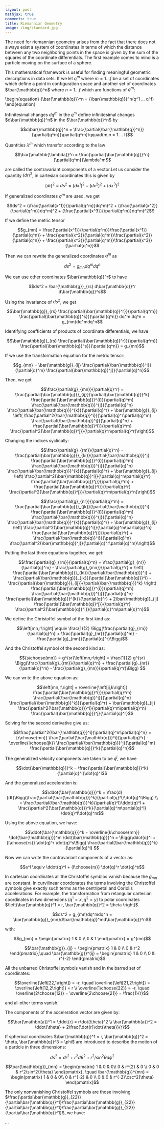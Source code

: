 ```yaml
---
layout: post
mathjax: true
comments: true
title: Riemannian Geometry
image: /img/standard.jpg
---
```


The need for riemannian geometry arises from the fact that there does not always exist a system of coordinates in 
terms of which the distance between any two neighboring points in the space is given by the sum of the squares of the 
coordinate differentials.  The first example comes to mind is a particle moving on the surface of a sphere. 

This mathematical framework is useful for finding meaningful geometric descriptions in data sets. 
If we let $q^m$ where $m=1 ... f$ be a set of coordinates which define a point in configuration space and another set of coordinates $\bar{\mathbb{q}}^n$ where $n=1 ... f$ which are functions of $q^m$:

\begin{equation}
{\bar{\mathbb{q}}}^n = {\bar{\mathbb{q}}}^n(q^1 ... q^f)
\end{equation}


Infinitesimal changes $dq^m$ in the $q^m$ define infinitesimal changes $d\bar{\mathbb{q}}^n$ in the $\bar{\mathbb{q}}^n$ by 

$$d\bar{\mathbb{q}}^n = \frac{\partial{\bar{\mathbb{q}}^n}}{\partial{q^m}}\partial{q^m}\qquad(m,n = 1 ... f)$$

Quantities $\lambda^m$ which transfor according to the law

$$\bar{\mathbb{\lambda}}^n = \frac{\partial{\bar{\mathbb{q}}}^n}{\partial{q^m}}\lambda^m$$

are called the contravariant components of a vector.Let us consider the quantity $(dr)^2$, in cartesian coordinates this is given by 

$$(dr)^2 \equiv ds^2 = (dx^1)^2 + (dx^2)^2 +(dx^3)^2$$

If generalized coordinates $q^m$ are used, we get

$$ds^2 = (\frac{\partial{x^1}}{\partial{q^m}}dq^m)^2 + (\frac{\partial{x^2}}{\partial{q^m}}dq^m)^2 + (\frac{\partial{x^3}}{\partial{q^m}}dq^m)^2$$

If we define the metric tensor 

$$g_{mn} = \frac{\partial{x^1}}{\partial{q^m}}\frac{\partial{x^1}}{\partial{q^n}} + \frac{\partial{x^2}}{\partial{q^m}}\frac{\partial{x^2}}{\partial{q^n}} + \frac{\partial{x^3}}{\partial{q^m}}\frac{\partial{x^3}}{\partial{q^n}}$$

Then we can rewrite the generalized coordinates $q^m$ as 

$$ds^2 = g_{mn}dq^m dq^n$$

We can use other coordinates $\bar{\mathbb{q}}^r$ to have

$$ds^2 = \bar{\mathbb{g}}_{rs} d\bar{\mathbb{q}}^r d\bar{\mathbb{q}}^s$$

Using the invariance of $ds^2$, we get

$$\bar{\mathbb{g}}_{rs} \frac{\partial{\bar{\mathbb{q}}^r}}{\partial{q^m}} \frac{\partial{\bar{\mathbb{q}}^s}}{\partial{q^n}} dq^m dq^n = g_{mn}dq^mdq^n$$

Identifying coefficients of products of coordinate differentials, we have

$$\bar{\mathbb{g}}_{rs} \frac{\partial{\bar{\mathbb{q}}^r}}{\partial{q^m}} \frac{\partial{\bar{\mathbb{q}}^s}}{\partial{q^n}} = g_{mn}$$

If we use the transformation equation for the metric tensor:

$$g_{mn} = \bar{\mathbb{g}}_{ij} \frac{\partial{\bar{\mathbb{q}}^i}}{\partial{q}^m} \frac{\partial{\bar{\mathbb{q}}^j}}{\partial{q}^n}$$

Then, we get

$$\frac{\partial{g}_{mn}}{\partial{q}^r} = \frac{\partial{\bar{\mathbb{g}}}_{ij}}{\partial{\bar{\mathbb{q}}}^k} \frac{\partial{\bar{\mathbb{q}}}^{i}}{\partial{q}^m} \frac{\partial{\bar{\mathbb{q}}}^{j}}{\partial{q}^n} \frac{\partial{\bar{\mathbb{q}}}^{k}}{\partial{q}^r} + \bar{\mathbb{g}}_{ij} \left( \frac{\partial^2{\bar{\mathbb{q}}^i}}{\partial{q}^r\partial{q}^m} \frac{\partial{\bar{\mathbb{q}}^j}}{\partial{q}^n} + \frac{\partial{\bar{\mathbb{q}}^i}}{\partial{q}^m} \frac{\partial^2{\bar{\mathbb{q}}^j}}{\partial{q}^n\partial{q}^r}\right)$$

Changing the indices syclically:

$$\frac{\partial{g}_{rm}}{\partial{q}^n} = \frac{\partial{\bar{\mathbb{g}}}_{ki}}{\partial{\bar{\mathbb{q}}}^j} \frac{\partial{\bar{\mathbb{q}}}^{i}}{\partial{q}^m} \frac{\partial{\bar{\mathbb{q}}}^{j}}{\partial{q}^n} \frac{\partial{\bar{\mathbb{q}}}^{k}}{\partial{q}^r} + \bar{\mathbb{g}}_{ij} \left( \frac{\partial^2{\bar{\mathbb{q}}^i}}{\partial{q}^n\partial{q}^r} \frac{\partial{\bar{\mathbb{q}}^j}}{\partial{q}^m} + \frac{\partial{\bar{\mathbb{q}}^i}}{\partial{q}^r} \frac{\partial^2{\bar{\mathbb{q}}^j}}{\partial{q}^m\partial{q}^n}\right)$$

$$\frac{\partial{g}_{nr}}{\partial{q}^m} = \frac{\partial{\bar{\mathbb{g}}}_{jk}}{\partial{\bar{\mathbb{q}}}^i} \frac{\partial{\bar{\mathbb{q}}}^{i}}{\partial{q}^m} \frac{\partial{\bar{\mathbb{q}}}^{j}}{\partial{q}^n} \frac{\partial{\bar{\mathbb{q}}}^{k}}{\partial{q}^r} + \bar{\mathbb{g}}_{ij} \left( \frac{\partial^2{\bar{\mathbb{q}}^i}}{\partial{q}^m\partial{q}^n} \frac{\partial{\bar{\mathbb{q}}^j}}{\partial{q}^r} + \frac{\partial{\bar{\mathbb{q}}^i}}{\partial{q}^n} \frac{\partial^2{\bar{\mathbb{q}}^j}}{\partial{q}^r\partial{q}^m}\right)$$

Putting the last three equations together, we get:

$$\frac{\partial{g}_{rm}}{\partial{q}^n} + \frac{\partial{g}_{nr}}{\partial{q}^m} - \frac{\partial{g}_{mn}}{\partial{q}^r} = \left( \frac{\partial{\bar{\mathbb{g}}}_{ki}}{\partial{\bar{\mathbb{q}}}^j} + \frac{\partial{\bar{\mathbb{g}}}_{jk}}{\partial{\bar{\mathbb{q}}}^i} - \frac{\partial{\bar{\mathbb{g}}}_{ij}}{\partial{\bar{\mathbb{q}}}^k} \right) \frac{\partial{\bar{\mathbb{q}}}^{i}}{\partial{q}^m} \frac{\partial{\bar{\mathbb{q}}}^{j}}{\partial{q}^n} \frac{\partial{\bar{\mathbb{q}}}^{k}}{\partial{q}^r} + 2\bar{\mathbb{g}}_{ij} \frac{\partial{\bar{\mathbb{q}}^j}}{\partial{q}^r} \frac{\partial^2{\bar{\mathbb{q}}^i}}{\partial{q}^m\partial{q}^n}$$

We define the Christoffel symbol of the first kind as:

$$\left[mn,r\right] \equiv \frac{1}{2} \Bigg(\frac{\partial{g}_{rm}}{\partial{q}^n} + \frac{\partial{g}_{nr}}{\partial{q}^m} - \frac{\partial{g}_{mn}}{\partial{q}^r}\Bigg)$$

And the Christoffel symbol of the second kind as:

$${s\choose{mn}} = g^{sr}\left[mn,r\right] = \frac{1}{2} g^{sr} \Bigg(\frac{\partial{g}_{rm}}{\partial{q}^n} + \frac{\partial{g}_{nr}}{\partial{q}^m} - \frac{\partial{g}_{mn}}{\partial{q}^r}\Bigg) $$

We can write the above equation as:

$$\left[mn,r\right] = \overline{\left[ij,k\right]} \frac{\partial{\bar{\mathbb{g}}^i}}{\partial{q}^m} \frac{\partial{\bar{\mathbb{g}}^j}}{\partial{q}^n} \frac{\partial{\bar{\mathbb{g}}^k}}{\partial{q}^r} + \bar{\mathbb{g}}_{ij} \frac{\partial^2{\bar{\mathbb{q}}}^i}{\partial{q}^m\partial{q}^n} \frac{\partial{\bar{\mathbb{q}}}^j}{\partial{q}^r}$$

Solving for the second derivative give us:

$$\frac{\partial^2{\bar{\mathbb{q}}}^i}{\partial{q}^m\partial{q}^n} = {r\choose{mn}} \frac{\partial{\bar{\mathbb{q}}}^i}{\partial{q}^r} - \overline{i\choose{jk}} \frac{\partial{\bar{\mathbb{q}}}^j}{\partial{q}^m} \frac{\partial{\bar{\mathbb{q}}}^k}{\partial{q}^n}$$

The generalized velocity components are taken to be $\dot{q}^j$, we have

$$\dot{\bar{\mathbb{q}}}^k = \frac{\partial{\bar{\mathbb{q}}}^k}{\partial{q}^l}\dot{q}^l$$

And the generalized acceleration is:

$$\ddot{\bar{\mathbb{q}}}^k = \frac{d}{dt}\Bigg(\frac{\partial{\bar{\mathbb{q}}}^k}{\partial{q}^l}\dot{q}^l\Bigg) \\ = \frac{\partial{\bar{\mathbb{q}}}^k}{\partial{q}^l}\ddot{q}^l + \frac{\partial^2{\bar{\mathbb{q}}}^k}{\partial{q}^m\partial{q}^l} \dot{q}^l\dot{q}^m$$

Using the above equation, we have:

$$\ddot{\bar{\mathbb{q}}}^k + \overline{k\choose{mn}} \dot{\bar{\mathbb{q}}}^m \dot{\bar{\mathbb{q}}}^n = \Bigg(\ddot{q}^l + {l\choose{rs}} \dot{q}^r \dot{q}^s\Bigg) \frac{\partial{\bar{\mathbb{q}}}^k}{\partial{q}^l} $$

Now we can write the contravariant components of a vector as:

$$a^l \equiv \ddot{q}^l + {l\choose{rs}} \dot{q}^r \dot{q}^s$$

In cartesian coordinates all the Christoffel symblos vanish because the $g_{mn}$ are constant. In curvilinear coordonates the terms involving the Christoffel symbols give exactly such terms as the centripetal and Coriolis accelerations.  For example, the transformation  from retangular cartesian coordinates in two dimensions $\left(q^1 = x, q^2 = y\right)$ to polar coordinates $\left(\bar{\mathbb{q}}^1 = r, \bar{\mathbb{q}}^2 = \theta \right)$.

$$ds^2 = g_{mn}dq^mdq^n = \bar{\mathbb{g}}_{mn}d\bar{\mathbb{q}}^md\bar{\mathbb{q}}^n$$

with:

$$g_{mn} = \begin{pmatrix}
1 & 0 \\
0 & 1 
\end{pmatrix} = g^{mn}$$

$$\bar{\mathbb{g}}_{ij} = \begin{pmatrix}
1 & 0 \\
0 & r^2 
\end{pmatrix},\quad \bar{\mathbb{g}}^{ij} = \begin{pmatrix}
1 & 0 \\
0 & r^{-2} 
\end{pmatrix}$$

All the unbarred Christoffel symbols vanish and in the barred set of coordinates:

$$\overline{\left[22,1\right]} = -r, \quad \overline{\left[21,2\right]} = \overline{\left[12,2\right]} = r 
\\ \overline{1\choose{22}} = -r, \quad \overline{2\choose{12}} = \overline{2\choose{21}} = \frac{1}{r}$$

and all other terms vanish.

The components of the acceleration vector are given by:

$$\bar{\mathbb{a}}^1 = \ddot{r} = r\dot{\theta}^2 \\ \bar{\mathbb{a}}^2 = \ddot{\theta} + 2\frac{\dot{r}\dot{\theta}}{r}$$

If spherical coordinates $\bar{\mathbb{q}}^1 = r, \bar{\mathbb{q}}^2 = \theta, \bar{\mathbb{q}}^3 = \phi$ are introduced to describe the motion of a particle in three dimensions:

$$ds^2 = dr^2 + r^2d\theta^2 + r^2/sin^2{\theta}d\phi^2$$

$$\bar{\mathbb{g}}_{mn} = \begin{pmatrix}
1 & 0 & 0\\
0 & r^{2} & 0 \\
0 & 0 & r^2\sin^2{\theta}
\end{pmatrix}, \quad \bar{\mathbb{g}}^{mn} = \begin{pmatrix}
1 & 0 & 0\\
0 & r^{-2} & 0 \\
0 & 0 & r^{-2}\csc^2{\theta}
\end{pmatrix}$$

The only nonvanishing Christoffel symbols are those involving $\frac{\partial\bar{\mathbb{g}}_{22}}{\partial\bar{\mathbb{q}}^1}\frac{\partial\bar{\mathbb{g}}_{22}}{\partial\bar{\mathbb{q}}^1}\frac{\partial\bar{\mathbb{g}}_{22}}{\partial\bar{\mathbb{q}}^1}$, we have:

...

















